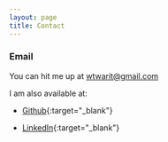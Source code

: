 ```yaml
---
layout: page
title: Contact
---
```


### Email

You can hit me up at [wtwarit@gmail.com](mailto:wtwarit@gmail.com)

I am also available at:

* [Github](https://github.com/IronicallySerious){:target="_blank"}

* [LinkedIn](https://www.linkedin.com/in/twaritwaikar/){:target="_blank"}
